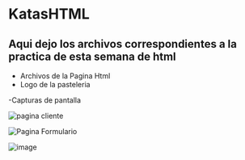 # KatasHTML

## Aqui dejo los archivos correspondientes a la practica de esta semana de html

- Archivos de la Pagina Html
- Logo de la pasteleria

-Capturas de pantalla

![pagina cliente](https://user-images.githubusercontent.com/88946816/156905261-79b92a84-1f21-4f6c-942a-062085d129e9.jpg)

![Pagina Formulario](https://user-images.githubusercontent.com/88946816/156905250-82319888-7b96-48f9-b45d-73d8981b2a89.jpg)

![image](https://user-images.githubusercontent.com/88946816/156905232-5ee2cd5b-cd65-42c1-89fb-0830d9d618ea.png)
